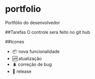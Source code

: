# portfolio
Portfólio do desenvolvedor

##Tarefas
O controle sera feito no git hub

##Icones

- :package: nova funcionalidade
- :up: atualização
- :beetle: correção de bug
- :checkered_flag: release
